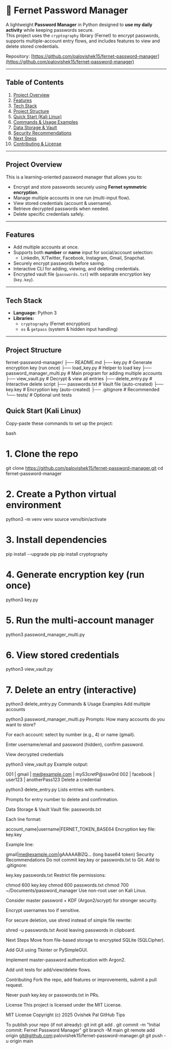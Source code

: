 # 🔐 Fernet Password Manager

A lightweight **Password Manager** in Python designed to **use my daily activity** while keeping passwords secure.  
This project uses the `cryptography` library (Fernet) to encrypt passwords, supports multiple-account entry flows, and includes features to view and delete stored credentials.

Repository: [https://github.com/palovishek15/fernet-password-manager](https://github.com/palovishek15/fernet-password-manager)

---

## Table of Contents
1. [Project Overview](#project-overview)  
2. [Features](#features)  
3. [Tech Stack](#tech-stack)  
4. [Project Structure](#project-structure)  
5. [Quick Start (Kali Linux)](#quick-start-kali-linux)  
6. [Commands & Usage Examples](#commands--usage-examples)  
7. [Data Storage & Vault](#data-storage--vault)  
8. [Security Recommendations](#security-recommendations)  
9. [Next Steps](#next-steps)  
10. [Contributing & License](#contributing--license)

---

## Project Overview
This is a learning-oriented password manager that allows you to:  

- Encrypt and store passwords securely using **Fernet symmetric encryption**.  
- Manage multiple accounts in one run (multi-input flow).  
- View stored credentials (account & username).  
- Retrieve decrypted passwords when needed.  
- Delete specific credentials safely.

---

## Features
- Add multiple accounts at once.  
- Supports both **number** or **name** input for social/account selection:
  - LinkedIn, X/Twitter, Facebook, Instagram, Gmail, Snapchat.  
- Securely encrypt passwords before saving.  
- Interactive CLI for adding, viewing, and deleting credentials.  
- Encrypted vault file (`passwords.txt`) with separate encryption key (`key.key`).  

---

## Tech Stack
- **Language:** Python 3  
- **Libraries:** 
  - `cryptography` (Fernet encryption)
  - `os` & `getpass` (system & hidden input handling)  

---

## Project Structure
fernet-password-manager/
├── README.md
├── key.py # Generate encryption key (run once)
├── load_key.py # Helper to load key
├── password_manager_multi.py # Main program for adding multiple accounts
├── view_vault.py # Decrypt & view all entries
├── delete_entry.py # Interactive delete script
├── passwords.txt # Vault file (auto-created)
├── key.key # Encryption key (auto-created)
├── .gitignore # Recommended
└── tests/ # Optional unit tests



## Quick Start (Kali Linux)
Copy-paste these commands to set up the project:

bash
# 1. Clone the repo
git clone https://github.com/palovishek15/fernet-password-manager.git
cd fernet-password-manager

# 2. Create a Python virtual environment
python3 -m venv venv
source venv/bin/activate

# 3. Install dependencies
pip install --upgrade pip
pip install cryptography

# 4. Generate encryption key (run once)
python3 key.py

# 5. Run the multi-account manager
python3 password_manager_multi.py

# 6. View stored credentials
python3 view_vault.py

# 7. Delete an entry (interactive)
python3 delete_entry.py
Commands & Usage Examples
Add multiple accounts

python3 password_manager_multi.py
Prompts: How many accounts do you want to store?

For each account: select by number (e.g., 4) or name (gmail).

Enter username/email and password (hidden), confirm password.

View decrypted credentials

python3 view_vault.py
Example output:

001 | gmail      | me@example.com               | myS3cretP@ssw0rd
002 | facebook   | user123                      | anotherPass123
Delete a credential

python3 delete_entry.py
Lists entries with numbers.

Prompts for entry number to delete and confirmation.

Data Storage & Vault
Vault file: passwords.txt

Each line format:


account_name|username|FERNET_TOKEN_BASE64
Encryption key file: key.key

Example line:

gmail|me@example.com|gAAAAABlZQ... (long base64 token)
Security Recommendations
Do not commit key.key or passwords.txt to Git. Add to .gitignore:


key.key
passwords.txt
Restrict file permissions:


chmod 600 key.key
chmod 600 passwords.txt
chmod 700 ~/Documents/password_manager
Use non-root user on Kali Linux.

Consider master password + KDF (Argon2/scrypt) for stronger security.

Encrypt usernames too if sensitive.

For secure deletion, use shred instead of simple file rewrite:

shred -u passwords.txt
Avoid leaving passwords in clipboard.

Next Steps
Move from file-based storage to encrypted SQLite (SQLCipher).

Add GUI using Tkinter or PySimpleGUI.

Implement master-password authentication with Argon2.

Add unit tests for add/view/delete flows.

Contributing
Fork the repo, add features or improvements, submit a pull request.

Never push key.key or passwords.txt in PRs.

License
This project is licensed under the MIT License.

MIT License
Copyright (c) 2025 Ovishek Pal
GitHub Tips

To publish your repo (if not already):
git init
git add .
git commit -m "Initial commit: Fernet Password Manager"
git branch -M main
git remote add origin git@github.com:palovishek15/fernet-password-manager.git
git push -u origin main
